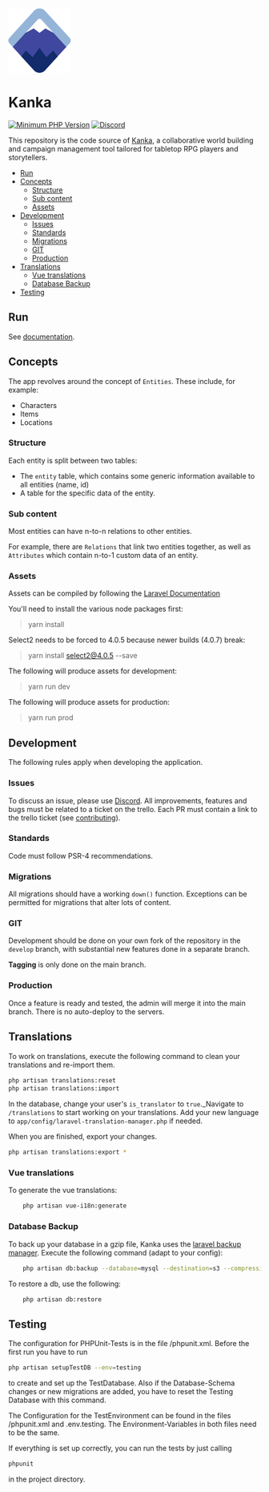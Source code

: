 <a href="https://kanka.io/#gh-light-mode-only" target="_blank">
  <img src="./.github/logo.png" alt="Kanka" width="125" height="129">
</a>

# Kanka <!-- omit in toc -->

[![Minimum PHP Version](http://img.shields.io/badge/php-%3E%3D%208.0-8892BF.svg)](https://php.net/)
[![Discord](https://img.shields.io/discord/413623253366603777.svg)](https://discord.gg/rhsyZJ4)

This repository is the code source of [Kanka](https://kanka.io/en-US), a collaborative world building and campaign management tool tailored for tabletop RPG players and storytellers.

- [Run](#run)
- [Concepts](#concepts)
  - [Structure](#structure)
  - [Sub content](#sub-content)
  - [Assets](#assets)
- [Development](#development)
  - [Issues](#issues)
  - [Standards](#standards)
  - [Migrations](#migrations)
  - [GIT](#git)
  - [Production](#production)
- [Translations](#translations)
  - [Vue translations](#vue-translations)
  - [Database Backup](#database-backup)
- [Testing](#testing)

## Run

See [documentation](./docs/running.md).

## Concepts

The app revolves around the concept of `Entities`. These include, for example:

* Characters
* Items
* Locations

### Structure

Each entity is split between two tables:

* The `entity` table, which contains some generic information available to all entities (name, id)
* A table for the specific data of the entity.

### Sub content

Most entities can have n-to-n relations to other entities.

For example, there are `Relations` that link two entities together, as well as `Attributes` which contain n-to-1 custom data of an entity.

### Assets

Assets can be compiled by following the [Laravel Documentation](https://laravel.com/docs/7.x/mix)

You'll need to install the various node packages first:
> yarn install

Select2 needs to be forced to 4.0.5 because newer builds (4.0.7) break:

> yarn install select2@4.0.5 --save

The following will produce assets for development:

> yarn run dev

The following will produce assets for production:

> yarn run prod

## Development

The following rules apply when developing the application.

### Issues

To discuss an issue, please use [Discord](https://discord.gg/rhsyZJ4).
All improvements, features and bugs must be related to a ticket on the trello. Each PR must contain a link to the trello ticket (see [contributing](./docs/CONTRIBUTING.md)).

### Standards

Code must follow PSR-4 recommendations.

### Migrations

All migrations should have a working `down()` function. Exceptions can be permitted for migrations that alter lots of content.

### GIT

Development should be done on your own fork of the repository in the `develop` branch, with substantial new features done in a separate branch.

**Tagging** is only done on the main branch.

### Production

Once a feature is ready and tested, the admin will merge it into the main branch. There is no auto-deploy to the servers.

## Translations

To work on translations, execute the following command to clean your translations and re-import them.

```sh
php artisan translations:reset
php artisan translations:import
```

In the database, change your user's `is_translator` to `true`._Navigate to `/translations` to start working on your translations. Add your new language to `app/config/laravel-translation-manager.php` if needed.

When you are finished, export your changes.

```sh
php artisan translations:export *
```

### Vue translations

To generate the vue translations:

```sh
    php artisan vue-i18n:generate
```

### Database Backup

To back up your database in a gzip file, Kanka uses the [laravel backup manager](https://github.com/backup-manager/laravel). Execute the following command (adapt to your config):

```sh
    php artisan db:backup --database=mysql --destination=s3 --compression=gzip --destinationPath=prod/ --timestamp="d-m-Y"
```

To restore a db, use the following:

```sh
    php artisan db:restore
```

## Testing

The configuration for PHPUnit-Tests is in the file /phpunit.xml.
Before the first run you have to run

```sh
php artisan setupTestDB --env=testing
```

to create and set up the TestDatabase. Also if the Database-Schema changes or new migrations are added, you have to reset the Testing Database with this command.

The Configuration for the TestEnvironment can be found in the files /phpunit.xml and .env.testing.
The Environment-Variables in both files need to be the same.

If everything is set up correctly, you can run the tests by just calling

```sh
phpunit
```

in the project directory.
